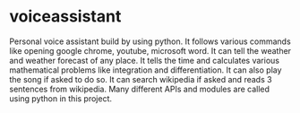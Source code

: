 # voiceassistant
Personal voice assistant build by using python. It follows various commands like opening google chrome, youtube, microsoft word. It can tell the weather and weather forecast of any place. It tells the time and calculates various mathematical problems like integration and differentiation. It can also play the song if asked to do so. It can search wikipedia if asked and reads 3 sentences from wikipedia.
Many different APIs and modules are called using python in this project. 
